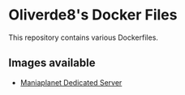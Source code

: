 # Oliverde8's Docker Files

This repository contains various Dockerfiles. 

## Images available 

* [Maniaplanet Dedicated Server](./mp-dedicated/README.md)